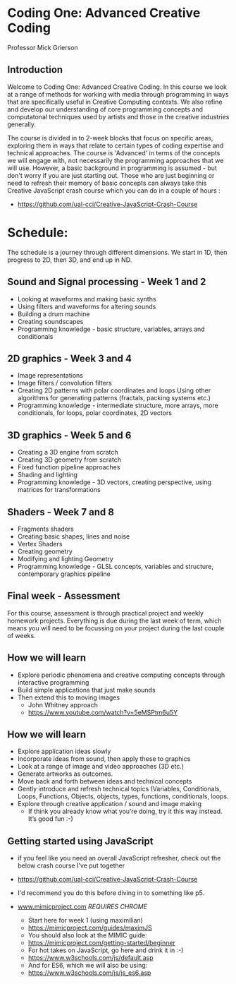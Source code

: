 # Coding One: Advanced Creative Coding

Professor Mick Grierson

## Introduction

Welcome to Coding One: Advanced Creative Coding. In this course we look at a range of methods for working with media through programming in ways that are specifically useful in Creative Computing contexts. We also refine and develop our understanding of core programming concepts and computatonal techniques used by artists and those in the creative industries generally.

The course is divided in to 2-week blocks that focus on specific areas, exploring them in ways that relate to certain types of coding expertise and technical approaches. The course is 'Advanced' in terms of the concepts we will engage with, not necessarily the programming approaches that we will use. However, a basic background in programming is assumed - but don't worry if you are just starting out. Those who are just beginning or need to refresh their memory of basic concepts can always take this Creative JavaScript crash course which you can do in a couple of hours :

 - https://github.com/ual-cci/Creative-JavaScript-Crash-Course

# Schedule:

The schedule is a journey through different dimensions. We start in 1D, then progress to 2D, then 3D, and end up in ND.

## Sound and Signal processing - Week 1 and 2
 - Looking at waveforms and making basic synths
 - Using filters and waveforms for altering sounds
 - Building a drum machine
 - Creating soundscapes
 - Programming knowledge - basic structure, variables, arrays and conditionals

## 2D graphics - Week 3 and 4

 - Image representations
 - Image filters / convolution filters
 - Creating 2D patterns with polar coordinates and loops
Using other algorithms for generating patterns (fractals, packing systems etc.)
 - Programming knowledge - intermediate structure,  more arrays, more conditionals, for loops, polar coordinates, 2D vectors

## 3D graphics - Week 5 and 6

 - Creating a 3D engine from scratch
 - Creating 3D geometry from scratch
 - Fixed function pipeline approaches
 - Shading and lighting
 - Programming knowledge - 3D vectors, creating perspective, using matrices for transformations


## Shaders - Week 7 and 8

 - Fragments shaders
 - Creating basic shapes, lines and noise
 - Vertex Shaders
 - Creating geometry
 - Modifying and lighting Geometry
 - Programming knowledge - GLSL concepts, variables and structure, contemporary graphics pipeline



## Final week - Assessment

For this course, assessment is through practical project and weekly homework projects. Everything is due during the last week of term, which means you will need to be focussing on your project during the last couple of weeks.

## How we will learn

- Explore periodic phenomena and creative computing concepts through interactive programming
- Build simple applications that just make sounds
- Then extend this to moving images
  - John Whitney approach
  - <https://www.youtube.com/watch?v=5eMSPtm6u5Y>

## How we will learn

- Explore application ideas slowly
- Incorporate ideas from sound, then apply these to graphics
- Look at a range of image and video approaches (3D etc.)
- Generate artworks as outcomes.
- Move back and forth between ideas and technical concepts
- Gently introduce and refresh technical topics (Variables, Conditionals, Loops, Functions, Objects, objects, types, functions, conditionals, loops.
- Explore through creative application / sound and image making
  - If think you already know what you’re doing, try it this way instead. It’s good fun :-)

## Getting started using JavaScript

 - if you feel like you need an overall JavaScript refresher, check out the below crash course I've put together
 - https://github.com/ual-cci/Creative-JavaScript-Crash-Course
 - I'd recommend you do this before diving in to something like p5.

- www.mimicproject.com _REQUIRES CHROME_
  - Start here for week 1 (using maximilian)
  - https://mimicproject.com/guides/maximJS
  - You should also look at the MIMIC guide:
  - https://mimicproject.com/getting-started/beginner
  - For hot takes on JavaScript, go here and drink it in :-)
  - https://www.w3schools.com/js/default.asp
  - And for ES6, which we will also be using:
  - https://www.w3schools.com/js/js_es6.asp

